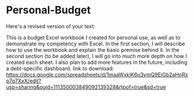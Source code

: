 # Personal-Budget
Here's a revised version of your text:

This is a budget Excel workbook I created for personal use, as well as to demonstrate my competency with Excel. In the first section, I will describe how to use the workbook and explain the basic premise behind it. In the second section (to be added later), I will go into much more depth on how I created each sheet. I also plan to add more features in the future, including a debt-specific dashboard.
link to download: https://docs.google.com/spreadsheets/d/1maaWxkiK6u3ymQ9EiGb2aHnRxp7q7XxX/edit?usp=sharing&ouid=111350003849092139328&rtpof=true&sd=true
